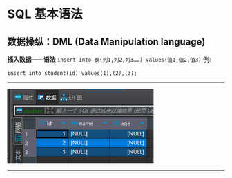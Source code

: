 # SQL 基本语法
## 数据操纵：DML (Data Manipulation language)
**插入数据——语法**
`insert into 表(列1,列2,列3……) values(值1,值2,值3)`
例:
```
insert into student(id) values(1),(2),(3);
```
---
![img.png](img.png)<br>

---
